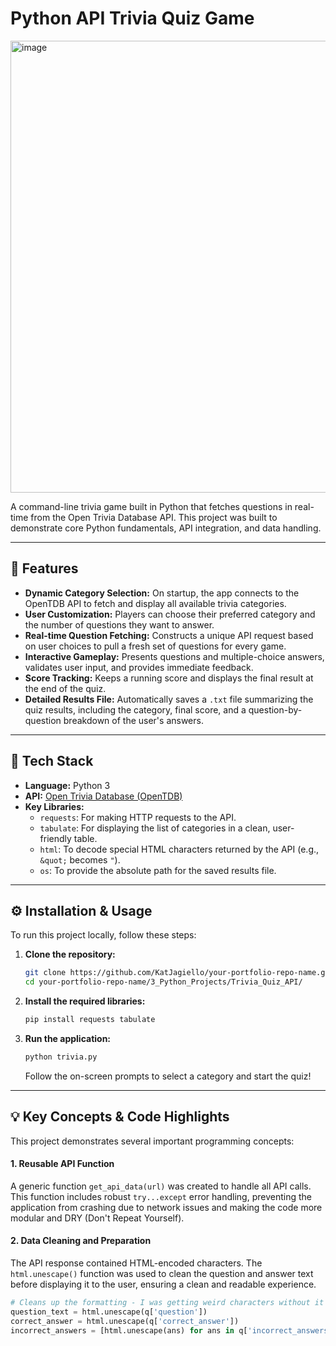# Python API Trivia Quiz Game

 
<img width="599" height="723" alt="image" src="https://github.com/user-attachments/assets/a492bb84-ca7d-410c-875a-9bd12261116d" />


A command-line trivia game built in Python that fetches questions in real-time from the Open Trivia Database API. This project was built to demonstrate core Python fundamentals, API integration, and data handling.

---

## 🚀 Features

*   **Dynamic Category Selection:** On startup, the app connects to the OpenTDB API to fetch and display all available trivia categories.
*   **User Customization:** Players can choose their preferred category and the number of questions they want to answer.
*   **Real-time Question Fetching:** Constructs a unique API request based on user choices to pull a fresh set of questions for every game.
*   **Interactive Gameplay:** Presents questions and multiple-choice answers, validates user input, and provides immediate feedback.
*   **Score Tracking:** Keeps a running score and displays the final result at the end of the quiz.
*   **Detailed Results File:** Automatically saves a `.txt` file summarizing the quiz results, including the category, final score, and a question-by-question breakdown of the user's answers.

---

## 🔧 Tech Stack

*   **Language:** Python 3
*   **API:** [Open Trivia Database (OpenTDB)](https://opentdb.com/)
*   **Key Libraries:**
    *   `requests`: For making HTTP requests to the API.
    *   `tabulate`: For displaying the list of categories in a clean, user-friendly table.
    *   `html`: To decode special HTML characters returned by the API (e.g., `&quot;` becomes `"`).
    *   `os`: To provide the absolute path for the saved results file.

---

## ⚙️ Installation & Usage

To run this project locally, follow these steps:

1.  **Clone the repository:**
    ```bash
    git clone https://github.com/KatJagiello/your-portfolio-repo-name.git
    cd your-portfolio-repo-name/3_Python_Projects/Trivia_Quiz_API/
    ```

2.  **Install the required libraries:**
    ```bash
    pip install requests tabulate
    ```

3.  **Run the application:**
    ```bash
    python trivia.py
    ```
    Follow the on-screen prompts to select a category and start the quiz!

---

## 💡 Key Concepts & Code Highlights

This project demonstrates several important programming concepts:

#### 1. Reusable API Function
A generic function `get_api_data(url)` was created to handle all API calls. This function includes robust `try...except` error handling, preventing the application from crashing due to network issues and making the code more modular and DRY (Don't Repeat Yourself).

#### 2. Data Cleaning and Preparation
The API response contained HTML-encoded characters. The `html.unescape()` function was used to clean the question and answer text before displaying it to the user, ensuring a clean and readable experience.

```python
# Cleans up the formatting - I was getting weird characters without it
question_text = html.unescape(q['question']) 
correct_answer = html.unescape(q['correct_answer'])
incorrect_answers = [html.unescape(ans) for ans in q['incorrect_answers']]
